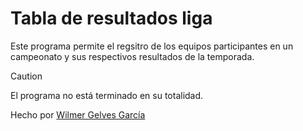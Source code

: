 # Tabla de resultados liga
Este programa permite el regsitro de los equipos participantes en un campeonato y sus respectivos resultados de la temporada. 

> [!CAUTION]
> El programa no está terminado en su totalidad.

Hecho por [Wilmer Gelves García](wilgelgar98@gmail.com)
